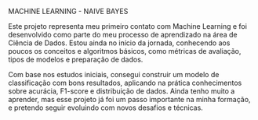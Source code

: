 MACHINE LEARNING - NAIVE BAYES

Este projeto representa meu primeiro contato com Machine Learning e foi desenvolvido como parte do meu processo de aprendizado na área de Ciência de Dados. Estou ainda no início da jornada, conhecendo aos poucos os conceitos e algoritmos básicos, como métricas de avaliação, tipos de modelos e preparação de dados.

Com base nos estudos iniciais, consegui construir um modelo de classificação com bons resultados, aplicando na prática conhecimentos sobre acurácia, F1-score e distribuição de dados. Ainda tenho muito a aprender, mas esse projeto já foi um passo importante na minha formação, e pretendo seguir evoluindo com novos desafios e técnicas.
